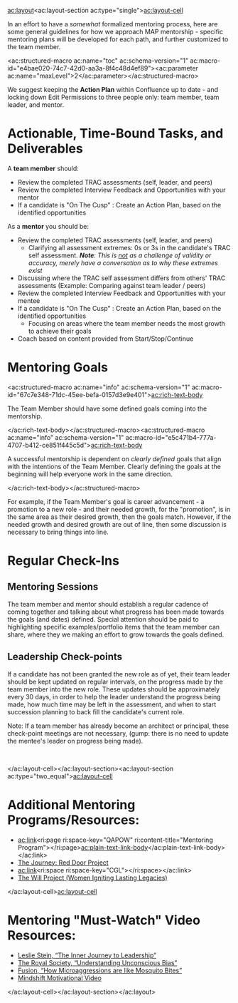 <ac:layout><ac:layout-section ac:type="single"><ac:layout-cell><p>In an effort to have a&nbsp;<em>somewhat</em><em>&nbsp;</em>formalized mentoring process, here are some general guidelines for how we approach MAP mentorship - specific mentoring plans will be developed for each path, and further customized to the team member.</p><p><ac:structured-macro ac:name="toc" ac:schema-version="1" ac:macro-id="e4bae020-74c7-42d0-aa3a-8f4c48d4ef89"><ac:parameter ac:name="maxLevel">2</ac:parameter></ac:structured-macro></p><p>We suggest keeping the <strong>Action Plan</strong>&nbsp;within Confluence up to date - and locking down Edit Permissions to three people only: team member, team leader, and mentor.</p><h1>Actionable, Time-Bound Tasks, and Deliverables</h1><p>A&nbsp;<strong>team member</strong>&nbsp;should:</p><ul><li>Review the completed TRAC assessments (self, leader, and peers)</li><li>Review the completed Interview Feedback and Opportunities with your mentor</li><li>If a candidate is &quot;On The Cusp&quot; : Create an Action Plan, based on the identified opportunities</li></ul><p>As a <strong>mentor</strong> you should be:</p><ul><li>Review the completed TRAC assessments (self, leader, and peers)<ul><li>Clarifying all assessment extremes: 0s or 3s&nbsp;in the candidate's TRAC self assessment. <em><strong>Note</strong>: This is <u>not</u>&nbsp;as a challenge of validity or accuracy, merely have a conversation as to why these extremes exist</em></li></ul></li><li>Discussing where the TRAC self assessment differs from others' TRAC assessments (Example: Comparing against team leader / peers)</li><li>Review the completed Interview Feedback and Opportunities with your mentee</li><li>If a candidate is &quot;On The Cusp&quot; : Create an Action Plan, based on the identified opportunities<ul><li>Focusing on areas where the team member needs the most growth to achieve their goals</li></ul></li><li>Coach based on content provided from Start/Stop/Continue</li></ul><h1>Mentoring Goals</h1><ac:structured-macro ac:name="info" ac:schema-version="1" ac:macro-id="67c7e348-71dc-45ee-befa-0157d3e9e401"><ac:rich-text-body><p><span>The Team Member should have some defined goals coming into the mentorship.</span></p></ac:rich-text-body></ac:structured-macro><ac:structured-macro ac:name="info" ac:schema-version="1" ac:macro-id="e5c471b4-777a-4707-b412-ce851f445c5d"><ac:rich-text-body><p>A successful mentorship is dependent on <em>clearly defined</em> goals that align with the intentions of the Team Member. Clearly defining the goals at the beginning will help everyone work in the same direction.</p></ac:rich-text-body></ac:structured-macro><p>For example, if the Team Member's goal is career advancement - a promotion to a new role - and their needed growth, for the &quot;promotion&quot;, is in the same area as their desired growth, then the goals match. However, if the needed growth and desired growth are out of line, then some discussion is necessary to bring things into line.</p><h1>Regular Check-Ins</h1><h2>Mentoring Sessions</h2><p>The team member and mentor should establish a regular cadence of coming together and talking about what progress has been made towards the goals (and dates) defined. Special attention should be paid to highlighting specific examples/portfolio items that the team member can share, where they we making an effort to grow towards the goals defined.</p><h2>Leadership Check-points</h2><p>If a candidate has not been granted the new role as of yet, their team leader should be kept updated on regular intervals, on the progress made by the team member into the new role. These updates should be approximately every 30 days, in order to help the leader understand the progress being made, how much time may be left in the assessment, and when to start succession planning to back fill the candidate's current role.</p><p>Note: If a team member has already become an architect or principal, these check-point meetings are not necessary, (gump: there is no need to update the mentee's leader on progress being made).</p><p>&nbsp;</p></ac:layout-cell></ac:layout-section><ac:layout-section ac:type="two_equal"><ac:layout-cell><h1>Additional Mentoring Programs/Resources:</h1><ul><li><ac:link><ri:page ri:space-key="QAPOW" ri:content-title="Mentoring Program"></ri:page><ac:plain-text-link-body><![CDATA[QAPOW Mentoring Program]]></ac:plain-text-link-body></ac:link></li><li><a href="http://journey/mentoring/">The Journey: Red Door Project</a></li><li><ac:link><ri:space ri:space-key="CGL"></ri:space></ac:link></li><li><a href="http://journey/the-will-project/">The Will Project (Women Igniting Lasting Legacies)</a></li></ul></ac:layout-cell><ac:layout-cell><h1>Mentoring &quot;Must-Watch&quot; Video Resources:</h1><ul><li class="p1"><span class="s1"><a href="https://www.youtube.com/watch?v=EaEqRFe1jsg&amp;t=344s">Leslie Stein, &ldquo;The Inner Journey to Leadership&rdquo;</a></span></li><li class="p1"><span class="s1"><a href="https://www.youtube.com/watch?v=dVp9Z5k0dEE">The Royal Society, &ldquo;Understanding Unconscious Bias&rdquo;</a></span></li><li class="p1"><span class="s1"><a href="https://www.youtube.com/watch?v=hDd3bzA7450">Fusion, &ldquo;How Microaggressions are like Mosquito Bites&rdquo;</a></span></li><li class="p1"><span class="s1"><a href="https://www.youtube.com/watch?v=fviFNrWKzZ8&amp;t=1s">Mindshift Motivational Video</a></span></li></ul></ac:layout-cell></ac:layout-section></ac:layout>